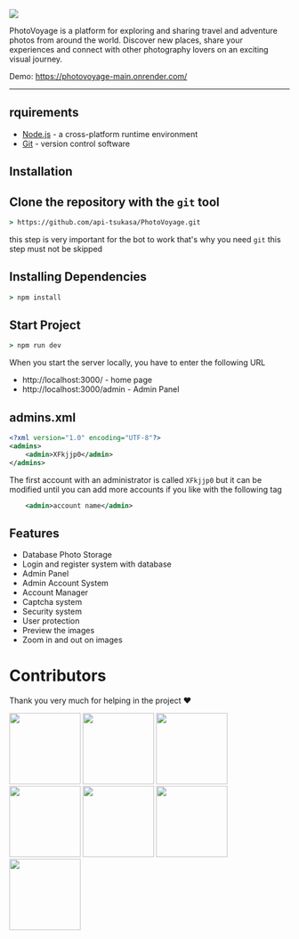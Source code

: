 <img align=center src="https://raw.githubusercontent.com/api-tsukasa/PhotoVoyage/master/.github/assets/banner.png">

PhotoVoyage is a platform for exploring and sharing travel and adventure photos from around the world. Discover new places, share your experiences and connect with other photography lovers on an exciting visual journey.

Demo: https://photovoyage-main.onrender.com/

---

## rquirements

* [Node.js](https://nodejs.org/en/) - a cross-platform runtime environment
* [Git](https://git-scm.com/downloads) - version control software

## Installation

## Clone the repository with the ``git`` tool
```cmd
> https://github.com/api-tsukasa/PhotoVoyage.git
```
this step is very important for the bot to work that's why you need `git` this step must not be skipped

## Installing Dependencies
```cmd
> npm install
```

## Start Project
```cmd
> npm run dev
```

When you start the server locally, you have to enter the following URL

* http://localhost:3000/ - home page
* http://localhost:3000/admin - Admin Panel

## admins.xml

```xml
<?xml version="1.0" encoding="UTF-8"?>
<admins>
    <admin>XFkjjp0</admin>
</admins>
```

The first account with an administrator is called `XFkjjp0` but it can be modified until you can add more accounts if you like with the following tag

```xml
    <admin>account name</admin>
```

## Features

* Database Photo Storage
* Login and register system with database
* Admin Panel
* Admin Account System
* Account Manager
* Captcha system
* Security system
* User protection
* Preview the images
* Zoom in and out on images

# Contributors

Thank you very much for helping in the project ❤

<a href="https://github.com/staFF6773"><img src="https://avatars.githubusercontent.com/u/108166164?v=4" height="128" width="128" /></a>
<a href="https://github.com/Sstudiosdev"><img src="https://avatars.githubusercontent.com/u/149289426?v=4" height="128" width="128" /></a>
<a href="https://github.com/StaffV77"><img src="https://avatars.githubusercontent.com/u/107765373?v=4" height="128" width="128" /></a>
<a href="https://github.com/api-tsukasa"><img src="https://avatars.githubusercontent.com/u/142162315?v=4" height="128" width="128" /></a>
<a href="https://github.com/MasterpaintSu"><img src="https://avatars.githubusercontent.com/u/159675013?v=4" height="128" width="128" /></a>
<a href="https://github.com/SantiagolxxGG"><img src="https://avatars.githubusercontent.com/u/149891004?v=4" height="128" width="128" /></a>
<a href="https://github.com/photovoyagehelp"><img src="https://avatars.githubusercontent.com/u/164266627?v=4" height="128" width="128" /></a>

